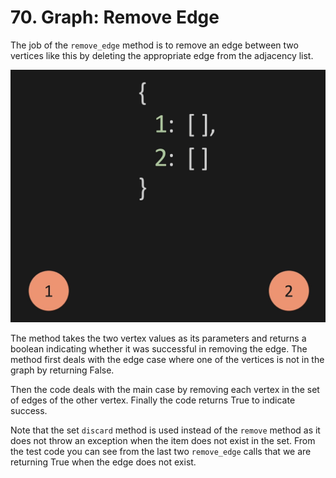 # 70. Graph: Remove Edge

The job of the `remove_edge` method is to remove an edge between two vertices like this by deleting the appropriate edge from the adjacency list.

![Graph Edge](./images/graph-remove-edge.jpg?raw=true "Graph Edge")

The method takes the two vertex values as its parameters and returns a boolean indicating whether it was successful in removing the edge. The method first deals with the edge case where one of the vertices is not in the graph by returning False. 

Then the code deals with the main case by removing each vertex in the set of edges of the other vertex. Finally the code returns True to indicate success.

Note that the set `discard` method is used instead of the `remove` method as it does not throw an exception when the item does not exist in the set. From the test code you can see from the last two `remove_edge` calls that we are returning True when the edge does not exist.
